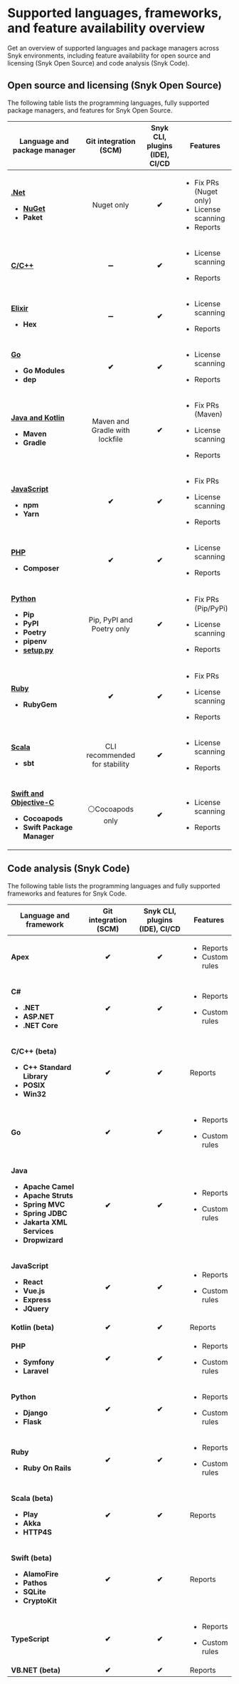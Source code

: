 # Supported languages, frameworks, and feature availability overview

Get an overview of supported languages and package managers across Snyk environments, including feature availability for open source and licensing (Snyk Open Source) and code analysis (Snyk Code).&#x20;

## Open source and licensing (Snyk Open Source)

The following table lists the programming languages, fully supported package managers, and features for Snyk Open Source.

<table data-full-width="false"><thead><tr><th width="247">Language and package manager</th><th width="146" align="center">Git integration (SCM)</th><th width="106" align="center">Snyk CLI, plugins (IDE), CI/CD</th><th>Features</th></tr></thead><tbody><tr><td><p><a href="broken-reference"><strong>.Net</strong></a> </p><ul><li><a href="broken-reference"><strong>NuGet</strong></a></li><li><strong>Paket</strong></li></ul></td><td align="center">Nuget only </td><td align="center"><strong>✔︎</strong></td><td><ul><li>Fix PRs (Nuget only)</li><li>License scanning</li><li>Reports </li></ul></td></tr><tr><td><a href="../snyk-open-source/snyk-open-source-supported-languages-and-package-managers/snyk-for-c-c++.md"><strong>C/C++</strong></a></td><td align="center"><span data-gb-custom-inline data-tag="emoji" data-code="2796">➖</span></td><td align="center"><strong>✔︎</strong></td><td><ul><li>License scanning</li></ul><ul><li>Reports </li></ul></td></tr><tr><td><p><a href="../snyk-open-source/snyk-open-source-supported-languages-and-package-managers/snyk-for-elixir.md"><strong>Elixir</strong></a> </p><ul><li><strong>Hex</strong></li></ul></td><td align="center"><span data-gb-custom-inline data-tag="emoji" data-code="2796">➖</span></td><td align="center"><strong>✔︎</strong></td><td><p></p><ul><li>License scanning</li></ul><ul><li>Reports </li></ul></td></tr><tr><td><p><a href="../snyk-open-source/snyk-open-source-supported-languages-and-package-managers/snyk-for-go.md"><strong>Go</strong></a> </p><ul><li><strong>Go Modules</strong></li><li><strong>dep</strong></li></ul></td><td align="center"><strong>✔︎</strong></td><td align="center"><strong>✔︎</strong></td><td><p></p><ul><li>License scanning</li></ul><ul><li>Reports </li></ul></td></tr><tr><td><p><a href="broken-reference"><strong>Java and Kotlin</strong></a> </p><ul><li><strong>Maven</strong></li><li><strong>Gradle</strong></li></ul></td><td align="center">Maven and Gradle with lockfile</td><td align="center"><strong>✔︎</strong></td><td><p></p><ul><li>Fix PRs (Maven)</li></ul><ul><li>License scanning</li></ul><ul><li>Reports </li></ul></td></tr><tr><td><p><a href="javascript/"><strong>JavaScript</strong></a> </p><ul><li><strong>npm</strong></li><li><strong>Yarn</strong></li></ul></td><td align="center"><strong>✔︎</strong></td><td align="center"><strong>✔︎</strong></td><td><p></p><ul><li>Fix PRs</li></ul><ul><li>License scanning</li></ul><ul><li>Reports </li></ul></td></tr><tr><td><p><a href="../snyk-code/security-rules-used-by-snyk-code/php-rules.md"><strong>PHP</strong></a> </p><ul><li><strong>Composer</strong></li></ul></td><td align="center"><strong>✔︎</strong></td><td align="center"><strong>✔︎</strong></td><td><ul><li>License scanning</li></ul><ul><li>Reports </li></ul></td></tr><tr><td><p><a href="../snyk-code/security-rules-used-by-snyk-code/python-rules.md"><strong>Python</strong></a> </p><ul><li><strong>Pip</strong></li><li><strong>PyPI</strong></li><li><strong>Poetry</strong></li><li><strong>pipenv</strong></li><li><a href="../snyk-open-source/snyk-open-source-supported-languages-and-package-managers/snyk-for-python.md#setup.py"><strong>setup.py</strong></a></li></ul></td><td align="center">Pip, PyPI and Poetry only</td><td align="center"><strong>✔︎</strong></td><td><p></p><ul><li>Fix PRs (Pip/PyPi)</li></ul><ul><li>License scanning</li></ul><ul><li>Reports </li></ul></td></tr><tr><td><p><a href="../snyk-code/security-rules-used-by-snyk-code/ruby-rules.md"><strong>Ruby</strong></a> </p><ul><li><strong>RubyGem</strong></li></ul></td><td align="center"><strong>✔︎</strong></td><td align="center"><strong>✔︎</strong></td><td><p></p><ul><li>Fix PRs</li></ul><ul><li>License scanning</li></ul><ul><li>Reports </li></ul></td></tr><tr><td><p><a href="../snyk-open-source/snyk-open-source-supported-languages-and-package-managers/snyk-for-scala.md"><strong>Scala</strong></a> </p><ul><li><strong>sbt</strong></li></ul></td><td align="center">CLI recommended for stability</td><td align="center"><strong>✔︎</strong></td><td><p></p><ul><li>License scanning</li></ul><ul><li>Reports </li></ul></td></tr><tr><td><p><a href="../snyk-open-source/snyk-open-source-supported-languages-and-package-managers/snyk-for-swift-and-objective-c-cocoapods.md"><strong>Swift and Objective-C</strong></a> </p><ul><li><strong>Cocoapods</strong></li><li><strong>Swift Package Manager</strong></li></ul></td><td align="center"><span data-gb-custom-inline data-tag="emoji" data-code="26aa">⚪</span>Cocoapods only</td><td align="center"><strong>✔︎</strong></td><td><p></p><ul><li>License scanning</li></ul><ul><li>Reports </li></ul></td></tr></tbody></table>

## Code analysis (Snyk Code)

The following table lists the programming languages and fully supported frameworks and features for Snyk Code.

<table data-full-width="false"><thead><tr><th width="232">Language and framework</th><th width="131" align="center">Git integration (SCM)</th><th width="207" align="center">Snyk CLI, plugins (IDE), CI/CD</th><th>Features</th></tr></thead><tbody><tr><td><strong>Apex</strong></td><td align="center"><strong>✔︎</strong></td><td align="center"><strong>✔︎</strong></td><td><ul><li>Reports</li><li>Custom rules</li></ul></td></tr><tr><td><p><strong>C#</strong> </p><ul><li><strong>.NET</strong></li><li><strong>ASP.NET</strong></li><li><strong>.NET Core</strong></li></ul></td><td align="center"><strong>✔︎</strong></td><td align="center"><strong>✔︎</strong></td><td><p></p><ul><li>Reports</li></ul><ul><li>Custom rules</li></ul></td></tr><tr><td><p><strong>C/C++ (beta)</strong></p><ul><li><strong>C++ Standard Library</strong></li><li><strong>POSIX</strong></li><li><strong>Win32</strong></li></ul></td><td align="center"><strong>✔︎</strong></td><td align="center"><strong>✔︎</strong></td><td><p></p><p>Reports</p></td></tr><tr><td><strong>Go</strong></td><td align="center"><strong>✔︎</strong></td><td align="center"><strong>✔︎</strong></td><td><p></p><ul><li>Reports</li></ul><ul><li>Custom rules</li></ul></td></tr><tr><td><p><strong>Java</strong> </p><ul><li><strong>Apache Camel</strong> </li><li><strong>Apache Struts</strong></li><li><strong>Spring MVC</strong></li><li><strong>Spring JDBC</strong></li><li><strong>Jakarta XML Services</strong></li><li><strong>Dropwizard</strong></li></ul></td><td align="center"><strong>✔︎</strong></td><td align="center"><strong>✔︎</strong></td><td><p></p><ul><li>Reports</li></ul><ul><li>Custom rules</li></ul></td></tr><tr><td><p><strong>JavaScript</strong></p><ul><li><strong>React</strong></li><li><strong>Vue.js</strong></li><li><strong>Express</strong></li><li><strong>JQuery</strong></li></ul></td><td align="center"><strong>✔︎</strong></td><td align="center"><strong>✔︎</strong></td><td><p></p><ul><li>Reports</li></ul><ul><li>Custom rules</li></ul></td></tr><tr><td><strong>Kotlin</strong> <strong>(beta)</strong></td><td align="center"><strong>✔︎</strong></td><td align="center"><strong>✔︎</strong></td><td>Reports</td></tr><tr><td><p><strong>PHP</strong></p><ul><li><strong>Symfony</strong></li><li><strong>Laravel</strong></li></ul></td><td align="center"><strong>✔︎</strong></td><td align="center"><strong>✔︎</strong></td><td><p></p><ul><li>Reports</li></ul><ul><li>Custom rules</li></ul></td></tr><tr><td><p><strong>Python</strong></p><ul><li><strong>Django</strong></li><li><strong>Flask</strong></li></ul></td><td align="center"><strong>✔︎</strong></td><td align="center"><strong>✔︎</strong></td><td><p></p><ul><li>Reports</li></ul><ul><li>Custom rules</li></ul></td></tr><tr><td><p><strong>Ruby</strong> </p><ul><li><strong>Ruby On Rails</strong></li></ul></td><td align="center"><strong>✔︎</strong></td><td align="center"><strong>✔︎</strong></td><td><p></p><ul><li>Reports</li></ul><ul><li>Custom rules</li></ul></td></tr><tr><td><p><strong>Scala (beta)</strong></p><ul><li><strong>Play</strong> </li><li><strong>Akka</strong></li><li><strong>HTTP4S</strong></li></ul></td><td align="center"><strong>✔︎</strong></td><td align="center"><strong>✔︎</strong></td><td>Reports</td></tr><tr><td><p><strong>Swift (beta)</strong> </p><ul><li><strong>AlamoFire</strong></li><li><strong>Pathos</strong></li><li><strong>SQLite</strong></li><li><strong>CryptoKit</strong></li></ul></td><td align="center"><strong>✔︎</strong></td><td align="center"><strong>✔︎</strong></td><td>Reports</td></tr><tr><td><strong>TypeScript</strong></td><td align="center"><strong>✔︎</strong></td><td align="center"><strong>✔︎</strong></td><td><p></p><ul><li>Reports</li></ul><ul><li>Custom rules</li></ul></td></tr><tr><td><strong>VB.NET (beta)</strong></td><td align="center"><strong>✔︎</strong></td><td align="center"><strong>✔︎</strong></td><td>Reports</td></tr></tbody></table>

